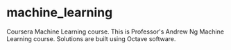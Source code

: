 # machine_learning
Coursera Machine Learning course.
This is Professor's Andrew Ng Machine Learning course. Solutions are built using Octave software.
